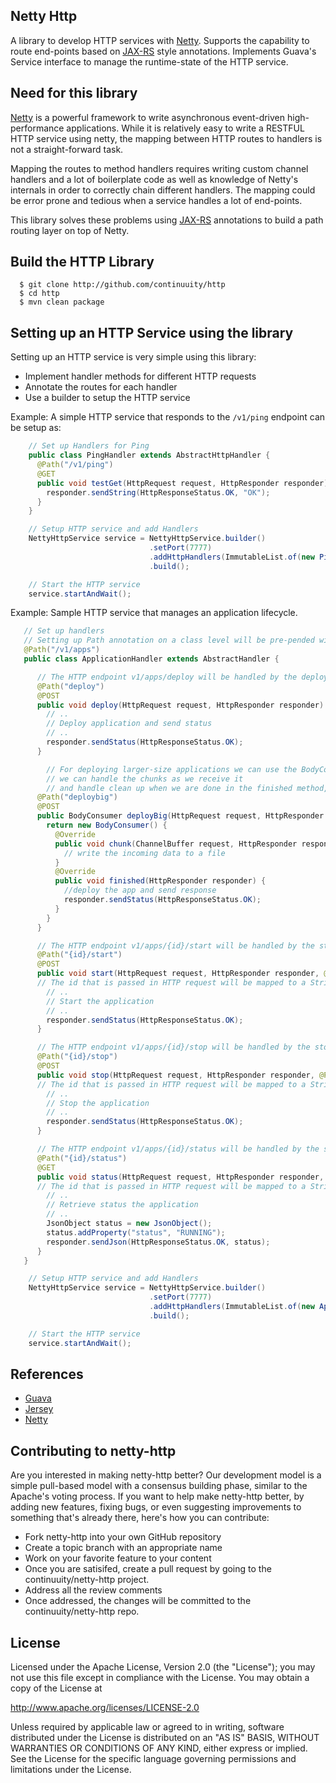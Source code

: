 Netty Http
-------
A library to develop HTTP services with [Netty](http://netty.io/). Supports the capability to route end-points based on [JAX-RS](https://jax-rs-spec.java.net/) style annotations. Implements Guava's Service interface to manage the runtime-state of the HTTP service.

Need for this library 
---------------------
[Netty](http://netty.io/) is a powerful framework to write asynchronous event-driven high-performance applications. While it is relatively easy to write a RESTFUL HTTP service using netty, the mapping between HTTP routes to handlers is
not a straight-forward task.

Mapping the routes to method handlers requires writing custom channel handlers and a lot of boilerplate code
as well as knowledge of Netty's internals in order to correctly chain different handlers. The mapping could be
error prone and tedious when a service handles a lot of end-points.

This library solves these problems using [JAX-RS](https://jax-rs-spec.java.net/) annotations to build a path routing layer on top of Netty.

Build the HTTP Library
----------------------
```
  $ git clone http://github.com/continuuity/http
  $ cd http
  $ mvn clean package
```

Setting up an HTTP Service using the library
--------------------------------------------
Setting up an HTTP service is very simple using this library:
* Implement handler methods for different HTTP requests
* Annotate the routes for each handler
* Use a builder to setup the HTTP service

Example: A simple HTTP service that responds to the `/v1/ping` endpoint can be setup as:

```java
    // Set up Handlers for Ping
    public class PingHandler extends AbstractHttpHandler {
      @Path("/v1/ping")
      @GET
      public void testGet(HttpRequest request, HttpResponder responder){
        responder.sendString(HttpResponseStatus.OK, "OK");
      }
    }

    // Setup HTTP service and add Handlers
    NettyHttpService service = NettyHttpService.builder()
                               .setPort(7777)
                               .addHttpHandlers(ImmutableList.of(new PingHandler()))
                               .build();

    // Start the HTTP service
    service.startAndWait();
```

Example: Sample HTTP service that manages an application lifecycle.

```java
   // Set up handlers
   // Setting up Path annotation on a class level will be pre-pended with
   @Path("/v1/apps")
   public class ApplicationHandler extends AbstractHandler {

      // The HTTP endpoint v1/apps/deploy will be handled by the deploy method given below
      @Path("deploy")
      @POST
      public void deploy(HttpRequest request, HttpResponder responder) {
        // ..
        // Deploy application and send status
        // ..
        responder.sendStatus(HttpResponseStatus.OK);
      }

        // For deploying larger-size applications we can use the BodyConsumer abstract-class,
        // we can handle the chunks as we receive it
        // and handle clean up when we are done in the finished method, this approach is memory efficient
      @Path("deploybig")
      @POST
      public BodyConsumer deployBig(HttpRequest request, HttpResponder responder) {
        return new BodyConsumer() {
          @Override
          public void chunk(ChannelBuffer request, HttpResponder responder) {
            // write the incoming data to a file
          }
          @Override
          public void finished(HttpResponder responder) {
            //deploy the app and send response
            responder.sendStatus(HttpResponseStatus.OK);
          }
        }
      }

      // The HTTP endpoint v1/apps/{id}/start will be handled by the start method given below
      @Path("{id}/start")
      @POST
      public void start(HttpRequest request, HttpResponder responder, @PathParam("id") String id) {
      // The id that is passed in HTTP request will be mapped to a String via the PathParam annotation
        // ..
        // Start the application
        // ..
        responder.sendStatus(HttpResponseStatus.OK);
      }

      // The HTTP endpoint v1/apps/{id}/stop will be handled by the stop method given below
      @Path("{id}/stop")
      @POST
      public void stop(HttpRequest request, HttpResponder responder, @PathParam("id") String id) {
      // The id that is passed in HTTP request will be mapped to a String via the PathParam annotation
        // ..
        // Stop the application
        // ..
        responder.sendStatus(HttpResponseStatus.OK);
      }

      // The HTTP endpoint v1/apps/{id}/status will be handled by the status method given below
      @Path("{id}/status")
      @GET
      public void status(HttpRequest request, HttpResponder responder, @PathParam("id") String id) {
      // The id that is passed in HTTP request will be mapped to a String via the PathParam annotation
        // ..
        // Retrieve status the application
        // ..
        JsonObject status = new JsonObject();
        status.addProperty("status", "RUNNING");
        responder.sendJson(HttpResponseStatus.OK, status);
      }
   }

    // Setup HTTP service and add Handlers
    NettyHttpService service = NettyHttpService.builder()
                               .setPort(7777)
                               .addHttpHandlers(ImmutableList.of(new ApplicationHandler()))
                               .build();

    // Start the HTTP service
    service.startAndWait();
```

References
----------
* [Guava](https://code.google.com/p/guava-libraries/)
* [Jersey](https://jersey.java.net)
* [Netty](http://netty.io/)

## Contributing to netty-http

Are you interested in making netty-http better? Our development model is a simple pull-based model with a consensus building phase, similar to the Apache's voting process. If you want to help make netty-http better, by adding new features, fixing bugs, or even suggesting improvements to something that's already there, here's how you can contribute:

 * Fork netty-http into your own GitHub repository
 * Create a topic branch with an appropriate name
 * Work on your favorite feature to your content
 * Once you are satisifed, create a pull request by going to the continuuity/netty-http project.
 * Address all the review comments
 * Once addressed, the changes will be committed to the continuuity/netty-http repo.

## License
Licensed under the Apache License, Version 2.0 (the "License"); you may not use this file except in compliance with the License. You may obtain a copy of the License at

http://www.apache.org/licenses/LICENSE-2.0

Unless required by applicable law or agreed to in writing, software distributed under the License is distributed on an "AS IS" BASIS, WITHOUT WARRANTIES OR CONDITIONS OF ANY KIND, either express or implied. See the License for the specific language governing permissions and limitations under the License.
